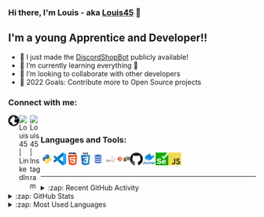 ### Hi there, I'm Louis - aka [Louis45][website] 👋 

## I'm a young Apprentice and Developer!!

- 🔭 I just made the [DiscordShopBot](https://github.com/Luois45/DiscordShopBot) publicly available!
- 🌱 I’m currently learning everything 🤣
- 👯 I’m looking to collaborate with other developers
- 🥅 2022 Goals: Contribute more to Open Source projects

### Connect with me:

[<img align="left" alt="linktree.louis45.de" width="22px" src="https://raw.githubusercontent.com/iconic/open-iconic/master/svg/globe.svg" />][website]
[<img align="left" alt="Louis45 | LinkedIn" width="22px" src="https://cdn.jsdelivr.net/npm/simple-icons@v3/icons/linkedin.svg" />][linkedin]
[<img align="left" alt="Louis45 | Instagram" width="22px" src="https://cdn.jsdelivr.net/npm/simple-icons@v3/icons/instagram.svg" />][instagram]

<br />

### Languages and Tools:

[<img align="left" alt="Python" width="26px" src="https://raw.githubusercontent.com/github/explore/80688e429a7d4ef2fca1e82350fe8e3517d3494d/topics/python/python.png" />](https://github.com/topics/python)
[<img align="left" alt="Visual Studio Code" width="26px" src="https://raw.githubusercontent.com/github/explore/bbd48b997e8d0bef63f676eca4da5e1f76487b56/topics/visual-studio-code/visual-studio-code.png" />](https://github.com/topics/visual-studio-code)
[<img align="left" alt="HTML" width="26px" src="https://raw.githubusercontent.com/github/explore/80688e429a7d4ef2fca1e82350fe8e3517d3494d/topics/html/html.png" />](https://github.com/topics/html)
[<img align="left" alt="CSS" width="26px" src="https://raw.githubusercontent.com/github/explore/80688e429a7d4ef2fca1e82350fe8e3517d3494d/topics/css/css.png" />](https://github.com/topics/css)
[<img align="left" alt="SQL" width="26px" src="https://raw.githubusercontent.com/github/explore/80688e429a7d4ef2fca1e82350fe8e3517d3494d/topics/sql/sql.png" />](https://github.com/topics/sql)
[<img align="left" alt="MySQL" width="26px" src="https://raw.githubusercontent.com/github/explore/80688e429a7d4ef2fca1e82350fe8e3517d3494d/topics/mysql/mysql.png" />](https://github.com/topics/mysql)
[<img align="left" alt="Git" width="26px" src="https://raw.githubusercontent.com/github/explore/80688e429a7d4ef2fca1e82350fe8e3517d3494d/topics/git/git.png" />](https://github.com/topics/git)
[<img align="left" alt="GitHub" width="26px" src="https://raw.githubusercontent.com/github/explore/78df643247d429f6cc873026c0622819ad797942/topics/github/github.png" />](https://github.com/topics/github)
[<img align="left" alt="GitHub" width="26px" src="https://raw.githubusercontent.com/github/explore/80688e429a7d4ef2fca1e82350fe8e3517d3494d/topics/docker/docker.png" />](https://github.com/topics/docker)
[<img align="left" alt="Selenium" width="26px" src="https://raw.githubusercontent.com/github/explore/6c7084bb772f6fabaae377f5ae4a607594234ee6/topics/selenium/selenium.png" />](https://github.com/topics/selenium)
[<img align="left" alt="JavaScript" width="26px" src="https://raw.githubusercontent.com/github/explore/80688e429a7d4ef2fca1e82350fe8e3517d3494d/topics/javascript/javascript.png" />](https://github.com/topics/javascript)

<br />
<br />

---

<details>
  <summary>:zap: Recent GitHub Activity</summary>
  
<!--START_SECTION:activity-->
1. 🗣 Commented on [#5](https://github.com/Luois45/claim-free-steam-packages/issues/5) in [Luois45/claim-free-steam-packages](https://github.com/Luois45/claim-free-steam-packages)
2. 🎉 Merged PR [#8](https://github.com/Luois45/claim-free-steam-packages/pull/8) in [Luois45/claim-free-steam-packages](https://github.com/Luois45/claim-free-steam-packages)
3. 💪 Opened PR [#8](https://github.com/Luois45/claim-free-steam-packages/pull/8) in [Luois45/claim-free-steam-packages](https://github.com/Luois45/claim-free-steam-packages)
4. 🎉 Merged PR [#7](https://github.com/Luois45/claim-free-steam-packages/pull/7) in [Luois45/claim-free-steam-packages](https://github.com/Luois45/claim-free-steam-packages)
5. 💪 Opened PR [#7](https://github.com/Luois45/claim-free-steam-packages/pull/7) in [Luois45/claim-free-steam-packages](https://github.com/Luois45/claim-free-steam-packages)
6. 🗣 Commented on [#5](https://github.com/Luois45/claim-free-steam-packages/issues/5) in [Luois45/claim-free-steam-packages](https://github.com/Luois45/claim-free-steam-packages)
7. 🗣 Commented on [#5](https://github.com/Luois45/claim-free-steam-packages/issues/5) in [Luois45/claim-free-steam-packages](https://github.com/Luois45/claim-free-steam-packages)
8. 🗣 Commented on [#5](https://github.com/Luois45/claim-free-steam-packages/issues/5) in [Luois45/claim-free-steam-packages](https://github.com/Luois45/claim-free-steam-packages)
9. 🗣 Commented on [#5](https://github.com/Luois45/claim-free-steam-packages/issues/5) in [Luois45/claim-free-steam-packages](https://github.com/Luois45/claim-free-steam-packages)
10. 🗣 Commented on [#5](https://github.com/Luois45/claim-free-steam-packages/issues/5) in [Luois45/claim-free-steam-packages](https://github.com/Luois45/claim-free-steam-packages)
<!--END_SECTION:activity-->
  
</details>

<details>
  <summary>:zap: GitHub Stats</summary>
  <a href="https://github.com/Luois45?tab=repositories">
    <img align="center" alt="Louis45's GitHub Stats" src="https://github-readme-stats.vercel.app/api?username=Luois45&count_private=true&theme=tokyonight&show_icons=true" />
  </a>
</details>

<details>
  <summary>:zap: Most Used Languages</summary>
  <a href="https://github.com/Luois45?tab=repositories">
    <img align="center" alt="Louis45's Most Used Languages" src="https://github-readme-stats.vercel.app/api/top-langs/?username=Luois45&count_private=true&theme=tokyonight&layout=compact" />
  </a>
</details>

[website]: https://linktree.louis45.de/
[instagram]: https://rebrand.ly/instagram-45
[linkedin]: https://rebrand.ly/linkedin-45
